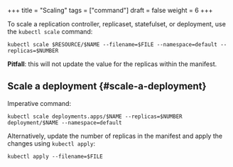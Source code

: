 +++
title = "Scaling"
tags = ["command"]
draft = false
weight = 6
+++

To scale a replication controller, replicaset, statefulset, or deployment, use the `kubectl scale` command:

```shell
kubectl scale $RESOURCE/$NAME --filename=$FILE --namespace=default --replicas=$NUMBER
```

**Pitfall**: this will not update the value for the replicas within the manifest.


## Scale a deployment {#scale-a-deployment}

Imperative command:

```shell
kubectl scale deployments.apps/$NAME --replicas=$NUMBER deployment/$NAME --namespace=default
```

Alternatively, update the number of replicas in the manifest and apply the changes using `kubectl apply`:

```shell
kubectl apply --filename=$FILE
```
